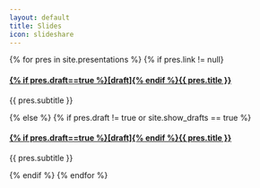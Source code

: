 ```yaml
---
layout: default
title: Slides
icon: slideshare
---
```


 {% for pres in site.presentations %}
 {% if pres.link != null}
 <article class="media border p-2 m-2">
   <div class="media-body">
     <h4 class="mt-0">
       <a href="{{ pres.link }}" target="_blank">
         {% if pres.draft==true %}[draft]{% endif %}{{ pres.title }}
       </a>
     </h4>
     <p>
       {{ pres.subtitle }}
     </p>

   </div>

 </article>
 {% else %}
{% if pres.draft != true or site.show_drafts == true %}
<article class="media border p-2 m-2">
  <div class="media-body">
    <h4 class="mt-0">
      <a href="{{ pres.url }}" target="_blank">
        {% if pres.draft==true %}[draft]{% endif %}{{ pres.title }}
      </a>
    </h4>
    <p>
      {{ pres.subtitle }}
    </p>

  </div>

</article>
{% endif %}
{% endfor %}
